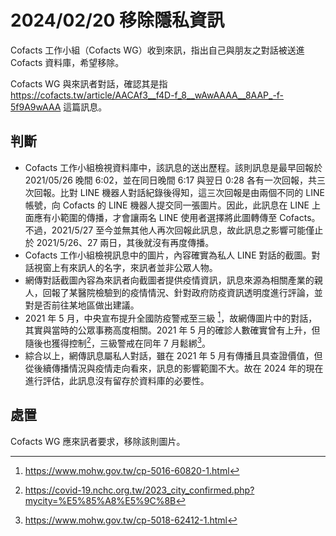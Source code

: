 # 2024/02/20 移除隱私資訊

Cofacts 工作小組（Cofacts WG）收到來訊，指出自己與朋友之對話被送進 Cofacts 資料庫，希望移除。

Cofacts WG 與來訊者對話，確認其是指 https://cofacts.tw/article/AACAf3__f4D-f_8__wAwAAAA__8AAP_-f-5f9A9wAAA 這篇訊息。 

## 判斷

- Cofacts 工作小組檢視資料庫中，該訊息的送出歷程。該則訊息是最早回報於 2021/05/26 晚間 6:02，並在同日晚間 6:17 與翌日 0:28 各有一次回報，共三次回報。比對 LINE 機器人對話紀錄後得知，這三次回報是由兩個不同的 LINE 帳號，向 Cofacts 的 LINE 機器人提交同一張圖片。因此，此訊息在 LINE 上面應有小範圍的傳播，才會讓兩名 LINE 使用者選擇將此圖轉傳至 Cofacts。不過，2021/5/27 至今並無其他人再次回報此訊息，故此訊息之影響可能僅止於 2021/5/26、27 兩日，其後就沒有再度傳播。
- Cofacts 工作小組檢視訊息中的圖片，內容確實為私人 LINE 對話的截圖。對話視窗上有來訊人的名字，來訊者並非公眾人物。
- 網傳對話截圖內容為來訊者向截圖者提供疫情資訊，訊息來源為相關產業的親人，回報了某醫院檢驗到的疫情情況、針對政府防疫資訊透明度進行評論，並對是否前往某地區做出建議。
- 2021 年 5 月，中央宣布提升全國防疫警戒至三級 [^1]，故網傳圖片中的對話，其實與當時的公眾事務高度相關。2021 年 5 月的確診人數確實曾有上升，但隨後也獲得控制[^numbers]，三級警戒在同年 7 月鬆綁[^2]。
- 綜合以上，網傳訊息屬私人對話，雖在 2021 年 5 月有傳播且具查證價值，但從後續傳播情況與疫情走向看來，訊息的影響範圍不大。故在 2024 年的現在進行評估，此訊息沒有留存於資料庫的必要性。

[^1]: https://www.mohw.gov.tw/cp-5016-60820-1.html
[^2]: https://www.mohw.gov.tw/cp-5018-62412-1.html
[^numbers]: https://covid-19.nchc.org.tw/2023_city_confirmed.php?mycity=%E5%85%A8%E5%9C%8B

## 處置

Cofacts WG 應來訊者要求，移除該則圖片。
